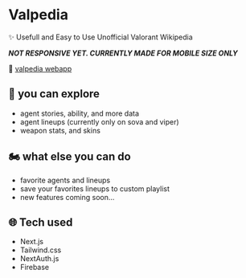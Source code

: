 # Valpedia
✨ Usefull and Easy to Use Unofficial Valorant Wikipedia

***NOT RESPONSIVE YET. CURRENTLY MADE FOR MOBILE SIZE ONLY***

🔗 [valpedia webapp](https://valpedia.vercel.app/)

## 🧭 you can explore
- agent stories, ability, and more data
- agent lineups (currently only on sova and viper)
- weapon stats, and skins

## 🏍 what else you can do
- favorite agents and lineups
- save your favorites lineups to custom playlist
- new features coming soon...

## 🌐 Tech used
- Next.js
- Tailwind.css
- NextAuth.js
- Firebase
